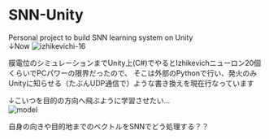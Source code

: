 # SNN-Unity
Personal project to build SNN learning system on Unity  
↓Now
![izhikevichi-16](https://user-images.githubusercontent.com/75618251/102014665-74df9600-3d9a-11eb-8ca5-377c461d1508.gif)

膜電位のシミュレーションまでUnity上(C#)でやるとIzhikevichニューロン20個くらいでPCパワーの限界だったので、
そこは外部のPythonで行い、発火のみUnityに知らせる（たぶんUDP通信で）ような書き換えを現在行なっています

↓こいつを目的の方向へ飛ぶように学習させたい...  
![model](https://user-images.githubusercontent.com/75618251/102015703-7d3acf80-3da0-11eb-8a93-329010d227ce.gif)

自身の向きや目的地までのベクトルをSNNでどう処理する？？
